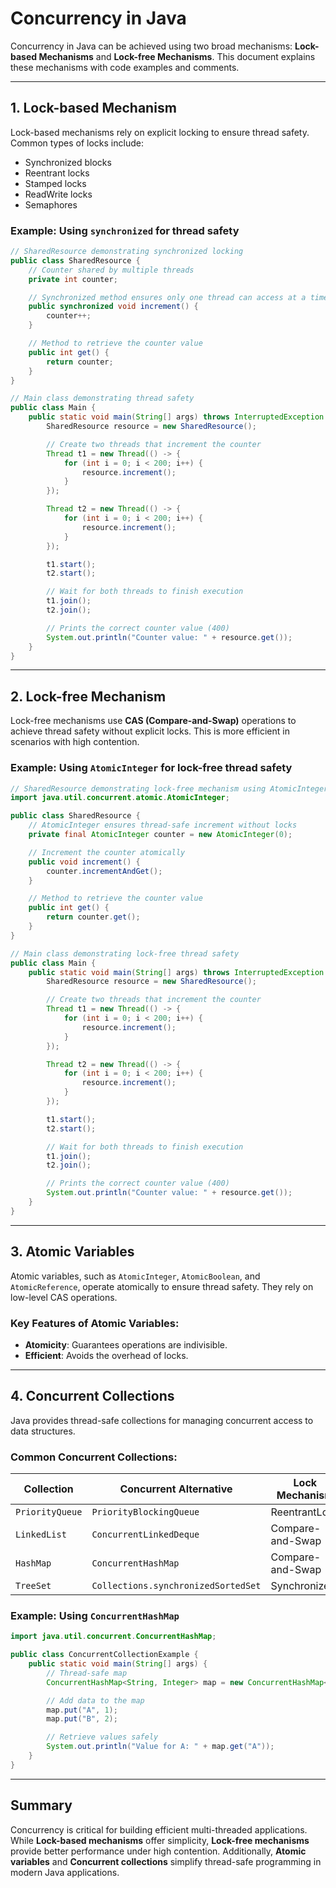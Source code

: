 # Concurrency in Java

Concurrency in Java can be achieved using two broad mechanisms: **Lock-based Mechanisms** and **Lock-free Mechanisms**. This document explains these mechanisms with code examples and comments.

---

## 1. Lock-based Mechanism

Lock-based mechanisms rely on explicit locking to ensure thread safety. Common types of locks include:
- Synchronized blocks
- Reentrant locks
- Stamped locks
- ReadWrite locks
- Semaphores

### Example: Using `synchronized` for thread safety

```java
// SharedResource demonstrating synchronized locking
public class SharedResource {
    // Counter shared by multiple threads
    private int counter;

    // Synchronized method ensures only one thread can access at a time
    public synchronized void increment() {
        counter++;
    }

    // Method to retrieve the counter value
    public int get() {
        return counter;
    }
}

// Main class demonstrating thread safety
public class Main {
    public static void main(String[] args) throws InterruptedException {
        SharedResource resource = new SharedResource();

        // Create two threads that increment the counter
        Thread t1 = new Thread(() -> {
            for (int i = 0; i < 200; i++) {
                resource.increment();
            }
        });

        Thread t2 = new Thread(() -> {
            for (int i = 0; i < 200; i++) {
                resource.increment();
            }
        });

        t1.start();
        t2.start();

        // Wait for both threads to finish execution
        t1.join();
        t2.join();

        // Prints the correct counter value (400)
        System.out.println("Counter value: " + resource.get());
    }
}
```

---

## 2. Lock-free Mechanism

Lock-free mechanisms use **CAS (Compare-and-Swap)** operations to achieve thread safety without explicit locks. This is more efficient in scenarios with high contention.

### Example: Using `AtomicInteger` for lock-free thread safety

```java
// SharedResource demonstrating lock-free mechanism using AtomicInteger
import java.util.concurrent.atomic.AtomicInteger;

public class SharedResource {
    // AtomicInteger ensures thread-safe increment without locks
    private final AtomicInteger counter = new AtomicInteger(0);

    // Increment the counter atomically
    public void increment() {
        counter.incrementAndGet();
    }

    // Method to retrieve the counter value
    public int get() {
        return counter.get();
    }
}

// Main class demonstrating lock-free thread safety
public class Main {
    public static void main(String[] args) throws InterruptedException {
        SharedResource resource = new SharedResource();

        // Create two threads that increment the counter
        Thread t1 = new Thread(() -> {
            for (int i = 0; i < 200; i++) {
                resource.increment();
            }
        });

        Thread t2 = new Thread(() -> {
            for (int i = 0; i < 200; i++) {
                resource.increment();
            }
        });

        t1.start();
        t2.start();

        // Wait for both threads to finish execution
        t1.join();
        t2.join();

        // Prints the correct counter value (400)
        System.out.println("Counter value: " + resource.get());
    }
}
```

---

## 3. Atomic Variables

Atomic variables, such as `AtomicInteger`, `AtomicBoolean`, and `AtomicReference`, operate atomically to ensure thread safety. They rely on low-level CAS operations.

### Key Features of Atomic Variables:
- **Atomicity**: Guarantees operations are indivisible.
- **Efficient**: Avoids the overhead of locks.

---

## 4. Concurrent Collections

Java provides thread-safe collections for managing concurrent access to data structures.

### Common Concurrent Collections:
| Collection          | Concurrent Alternative      | Lock Mechanism          |
|----------------------|-----------------------------|-------------------------|
| `PriorityQueue`     | `PriorityBlockingQueue`     | ReentrantLock           |
| `LinkedList`        | `ConcurrentLinkedDeque`     | Compare-and-Swap        |
| `HashMap`           | `ConcurrentHashMap`         | Compare-and-Swap        |
| `TreeSet`           | `Collections.synchronizedSortedSet` | Synchronized |

### Example: Using `ConcurrentHashMap`

```java
import java.util.concurrent.ConcurrentHashMap;

public class ConcurrentCollectionExample {
    public static void main(String[] args) {
        // Thread-safe map
        ConcurrentHashMap<String, Integer> map = new ConcurrentHashMap<>();

        // Add data to the map
        map.put("A", 1);
        map.put("B", 2);

        // Retrieve values safely
        System.out.println("Value for A: " + map.get("A"));
    }
}
```

---

## Summary

Concurrency is critical for building efficient multi-threaded applications. While **Lock-based mechanisms** offer simplicity, **Lock-free mechanisms** provide better performance under high contention. Additionally, **Atomic variables** and **Concurrent collections** simplify thread-safe programming in modern Java applications.
